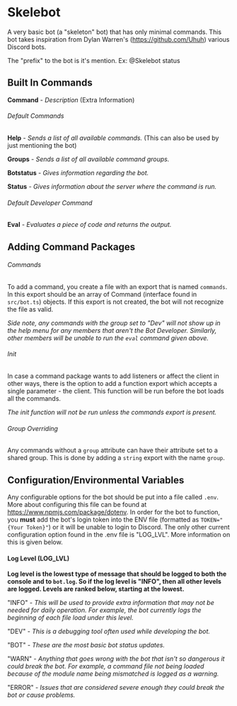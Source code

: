 # Skelebot
A very basic bot (a "skeleton" bot) that has only minimal commands. This bot takes inspiration from Dylan Warren's (https://github.com/Uhuh) various Discord bots. 

The "prefix" to the bot is it's mention. Ex:
@Skelebot status

## Built In Commands

**Command** - *Description* (Extra Information)



###### Default Commands

**Help** - *Sends a list of all available commands.* (This can also be used by just mentioning the bot)

**Groups** - *Sends a list of all available command groups.* 

**Botstatus** - *Gives information regarding the bot.*

**Status** - *Gives information about the server where the command is run.*

###### Default Developer Command

**Eval** - *Evaluates a piece of code and returns the output.*

## Adding Command Packages

###### Commands

  To add a command, you create a file with an export that is named `commands`. In this export should be an array of Command (interface found in `src/bot.ts`) objects. If this export is not created, the bot will not recognize the file as valid.
  
  *Side note, any commands with the group set to "Dev" will not show up in the help menu for any members that aren't the Bot Developer. Similarly, other members will be unable to run the `eval` command given above.*
  
###### Init

  In case a command package wants to add listeners or affect the client in other ways, there is the option to add a function export which accepts a single parameter - the client. This function will be run before the bot loads all the commands.
  
  *The init function will not be run unless the commands export is present.*
  
###### Group Overriding

  Any commands without a `group` attribute can have their attribute set to a shared group. This is done by adding a `string` export with the name `group`. 
  
## Configuration/Environmental Variables

  Any configurable options for the bot should be put into a file called `.env`. More about configuring this file can be found at https://www.npmjs.com/package/dotenv. In order for the bot to function, you **must** add the bot's login token into the ENV file (formatted as `TOKEN="{Your Token}"`) or it will be unable to login to Discord. The only other current configuration option found in the .env file is "LOG_LVL". More information on this is given below.
  
#### Log Level (LOG_LVL)

**Log level is the lowest type of message that should be logged to both the console and to `bot.log`. So if the log level is "INFO", then all other levels are logged. Levels are ranked below, starting at the lowest.**

"INFO" - *This will be used to provide extra information that may not be needed for daily operation. For example, the bot currently logs the beginning of each file load under this level.*

"DEV" - *This is a debugging tool often used while developing the bot.*

"BOT" - *These are the most basic bot status updates.*

"WARN" - *Anything that goes wrong with the bot that isn't so dangerous it could break the bot. For example, a command file not being loaded because of the module name being mismatched is logged as a warning.*

"ERROR" - *Issues that are considered severe enough they could break the bot or cause problems.*
